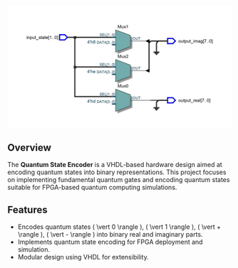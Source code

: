 ![encoder](encoder.jpg)

## Overview
The **Quantum State Encoder** is a VHDL-based hardware design aimed at encoding quantum states into binary representations. This project focuses on implementing fundamental quantum gates and encoding quantum states suitable for FPGA-based quantum computing simulations.

## Features
- Encodes quantum states \( \vert 0 \rangle \), \( \vert 1 \rangle \), \( \vert + \rangle \), \( \vert - \rangle \) into binary real and imaginary parts.
- Implements quantum state encoding for FPGA deployment and simulation.
- Modular design using VHDL for extensibility.
